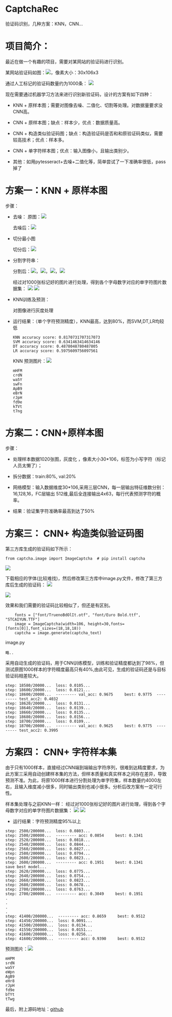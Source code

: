 # CaptchaRec
验证码识别，几种方案：KNN，CNN...

# 项目简介：
最近在做一个有趣的项目，需要对某网站的验证码进行识别。

某网站验证码如图：![](https://oscimg.oschina.net/oscnet/40a40aea5e1174da3e6747717106114d279.jpg)，像素大小：30x106x3

通过人工标记的验证码数量约为1000条：
![](https://oscimg.oschina.net/oscnet/f5775cd0203629b807976712716e5980176.jpg)

现在需要通过机器学习方法来进行识别新验证码，设计的方案有如下四种：

- KNN + 原样本图；需要对图像去噪、二值化、切割等处理。对数据量要求没CNN高。
- CNN + 原样本图；缺点：样本少，优点：数据质量高。
- CNN + 构造类似验证码图；缺点：构造验证码是否和和原验证码类似，需要较高技术；优点：样本多。

- CNN + 单字符样本图；优点：输入图像小，且输出类别少。

- 其他：如用pytesseract+去噪+二值化等，简单尝试了一下准确率很低，pass掉了


# 方案一：KNN + 原样本图
步骤：
 - 去噪：	 原图：![](https://oscimg.oschina.net/oscnet/12c0031ac74d8128eb7174270b91af94031.jpg)

	 去噪后：![](https://oscimg.oschina.net/oscnet/d06fa2e42b3e80207c007abc81cb62a7276.jpg)

- 切分最小图


	切分后：![](https://oscimg.oschina.net/oscnet/5fed49de7ece64d52929d2e9e000ca999ae.jpg)

- 分割字符串：

	分割后：![](https://oscimg.oschina.net/oscnet/c1f8c4323959a9e6358f79e15b8949c4c98.jpg)，![](https://oscimg.oschina.net/oscnet/e204d490ee3eea0a2a8b4a38f04848da8f6.jpg)，![](https://oscimg.oschina.net/oscnet/ddc016d4fc296e5f21b0e4967904c64659a.jpg)，![](https://oscimg.oschina.net/oscnet/adecb42f7c6f3bf429336148edf9d313ca4.jpg)
	

	
	经过对1000张标记好的图片进行处理，得到各个字母数字对应的单字符图片数据集：
	![](https://oscimg.oschina.net/oscnet/c2ff89a0618cf14ffe5bcd2a2d9586859ba.jpg)
	![](https://oscimg.oschina.net/oscnet/7488281a91e93f843b8498851df6136f819.jpg)
- KNN训练及预测：
	
	对图像进行灰度处理

- 运行结果：（单个字符预测精度），KNN最高，达到80%，而SVM,DT,LR均较低
	```
	KNN accuracy score: 0.8170731707317073
	SVM accuracy score: 0.6341463414634146
	DT accuracy score: 0.4878048780487805
	LR accuracy score: 0.5975609756097561
	```
	KNN 预测图片：![](https://oscimg.oschina.net/oscnet/c6f491ee9732a7d6b8bc34fe0750b8ff0d8.jpg)
	```
	mHFM
	crdN
	wa5Y
	swFn
	ApB9
	eBrN
	rJpH
	fd9e
	kTVt
	t7ng
	```





# 方案二：CNN+原样本图

步骤：
- 处理样本数据1020张图，灰度化 ，像素大小30*106，标签为小写字符（标记人员太懒了）；

- 拆分数据：train:80%, val:20%

- 网络模型：输入数据维度30*106,采用三层CNN，每一层输出特征维数分别：16,128,16，FC层输出 512维,最后全连接输出4x63，每行代表预测字符的概率。

- 结果：验证集字符准确率最高到达了50%

# 方案三： CNN+ 构造类似验证码图
第三方库生成的验证码如下所示：
```
from captcha.image import ImageCaptcha  # pip install captcha
```
![](https://oscimg.oschina.net/oscnet/1ff59f7d6bde8ddd1caa50dca820f6156bb.jpg)

下载相应的字体(比较难找)，然后修改第三方库中image.py文件，修改了第三方库后生成的验证码：
![](https://oscimg.oschina.net/oscnet/2638db8d2fe2e571d996a4a7fe5ccda8e9d.jpg)

![](https://oscimg.oschina.net/oscnet/1623001b334f34002e50125f0ef8cc6dc21.jpg)

效果和我们需要的验证码比较相似了，但还是有区别。
```
    fonts = ["font/TruenoBdOlIt.otf", "font/Euro Bold.ttf", "STCAIYUN.TTF"]
    image = ImageCaptcha(width=106, height=30,fonts=[fonts[0]],font_sizes=(18,18,18))
    captcha = image.generate(captcha_text)
```
image.py
```
略..
```

采用自动生成的验证码，用于CNN训练模型，训练和验证精度都达到了98%，但测试原图1000样本的字符精度最高只有40%,由此可见，生成的验证码还是与目标验证码相差较大。
```
step: 18580/20000...  loss: 0.0105... 
step: 18600/20000...  loss: 0.0121... 
step: 18600/20000...  --------- val_acc: 0.9675     best: 0.9775  --------- test_acc2: 0.4032 
step: 18620/20000...  loss: 0.0131... 
step: 18640/20000...  loss: 0.0139... 
step: 18660/20000...  loss: 0.0135... 
step: 18680/20000...  loss: 0.0156... 
step: 18700/20000...  loss: 0.0109... 
step: 18700/20000...  --------- val_acc: 0.9625     best: 0.9775  --------- test_acc2: 0.3995 
```

# 方案四： CNN+ 字符样本集
由于只有1000样本，直接经过CNN端到端输出字符序列，很难到达精度要求，为此方案三采用自动创建样本集的方法，但样本质量和真实样本之间存在差异，导致预测不准。为此，将原1000样本进行分割处理为单字符集，样本数量约4000左右，且输入维度减小很多，同时输出类别也减小很多。分析后改方案有一定可行性。

样本集处理与之前KNN一样：
	经过对1000张标记好的图片进行处理，得到各个字母数字对应的单字符图片数据集：
	![](https://oscimg.oschina.net/oscnet/c2ff89a0618cf14ffe5bcd2a2d9586859ba.jpg)
	![](https://oscimg.oschina.net/oscnet/7488281a91e93f843b8498851df6136f819.jpg)
	


- 运行结果：字符预测精度95%以上
```
step: 2500/200000...  loss: 0.0803... 
step: 2500/200000...  --------- acc: 0.0854     best: 0.1341 
step: 2520/200000...  loss: 0.0818... 
step: 2540/200000...  loss: 0.0844... 
step: 2560/200000...  loss: 0.0827... 
step: 2580/200000...  loss: 0.0794... 
step: 2600/200000...  loss: 0.0823... 
step: 2600/200000...  --------- acc: 0.1951     best: 0.1341 
save best model...
step: 2620/200000...  loss: 0.0775... 
step: 2640/200000...  loss: 0.0754... 
step: 2660/200000...  loss: 0.0823... 
step: 2680/200000...  loss: 0.0678... 
step: 2700/200000...  loss: 0.0763... 
step: 2700/200000...  --------- acc: 0.3049     best: 0.1951 
.
.
.
.
step: 41400/200000...  --------- acc: 0.8659     best: 0.9512 
step: 41450/200000...  loss: 0.0091... 
step: 41500/200000...  loss: 0.0134... 
step: 41550/200000...  loss: 0.0151... 
step: 41600/200000...  loss: 0.0256... 
step: 41600/200000...  --------- acc: 0.9390     best: 0.9512 
```

预测图片：![](https://oscimg.oschina.net/oscnet/c6f491ee9732a7d6b8bc34fe0750b8ff0d8.jpg)
```
mHPM
srdN
wa5Y
eWpn
AgB9
eHr8
rJpH
fd9e
bTYt
tTwg
```



最后，附上源码地址：[github](https://github.com/zoulala/CaptchaRec)




